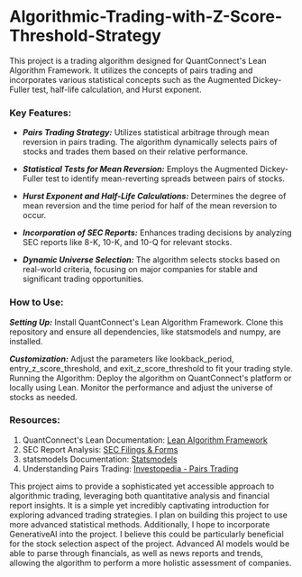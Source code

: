 # Algorithmic-Trading-with-Z-Score-Threshold-Strategy

This project is a trading algorithm designed for QuantConnect's Lean Algorithm Framework. It utilizes the concepts of pairs trading and incorporates various statistical concepts such as the Augmented Dickey-Fuller test, half-life calculation, and Hurst exponent.

### Key Features:

- **_Pairs Trading Strategy:_** Utilizes statistical arbitrage through mean reversion in pairs trading. The algorithm dynamically selects pairs of stocks and trades them based on their relative performance.

- **_Statistical Tests for Mean Reversion:_** Employs the Augmented Dickey-Fuller test to identify mean-reverting spreads between pairs of stocks.

- **_Hurst Exponent and Half-Life Calculations:_** Determines the degree of mean reversion and the time period for half of the mean reversion to occur.

- **_Incorporation of SEC Reports:_** Enhances trading decisions by analyzing SEC reports like 8-K, 10-K, and 10-Q for relevant stocks.

- **_Dynamic Universe Selection:_** The algorithm selects stocks based on real-world criteria, focusing on major companies for stable and significant trading opportunities.

### **How to Use:**

**_Setting Up:_** Install QuantConnect's Lean Algorithm Framework. Clone this repository and ensure all dependencies, like statsmodels and numpy, are installed.

**_Customization:_** Adjust the parameters like lookback_period, entry_z_score_threshold, and exit_z_score_threshold to fit your trading style.
Running the Algorithm: Deploy the algorithm on QuantConnect's platform or locally using Lean. Monitor the performance and adjust the universe of stocks as needed.

### **Resources**:

1. QuantConnect's Lean Documentation: [Lean Algorithm Framework](https://www.quantconnect.com/docs/algorithm-framework/overview)
2. SEC Report Analysis: [SEC Filings & Forms](https://www.sec.gov/edgar.shtml)
3. statsmodels Documentation: [Statsmodels](https://www.statsmodels.org/stable/index.html)
4. Understanding Pairs Trading: [Investopedia - Pairs Trading](https://www.investopedia.com/terms/p/pairstrade.asp) 

This project aims to provide a sophisticated yet accessible approach to algorithmic trading, leveraging both quantitative analysis and financial report insights. It is a simple yet incredibly captivating introduction for exploring advanced trading strategies. I plan on building this project to use more advanced statistical methods. Additionally, I hope to incorporate GenerativeAI into the project. I believe this could be particularly beneficial for the stock selection aspect of the project. Advanced AI models would be able to parse through financials, as well as news reports and trends, allowing the algorithm to perform a more holistic assessment of companies.
